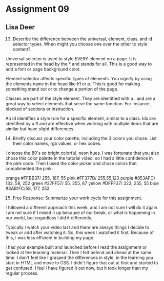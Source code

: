 # Assignment 09
## Lisa Deer

13. Describe the difference between the universal, element, class, and id selector types. When might you choose one over the other to style content?

Universal selector is used to style EVERY element on a page. It is represented in the head by the * and stands for all. This is a good way to add a font or page background color.

Element selector affects specific types of elements. You signify by using the elements name in the head like h1 or p. This is good for making something stand out or to change a portion of the page.

Classes are part of the style element. They are identified with a . and are a great way to select elements that serve the same function. For instance, blocked of sections or instruction.

An id identifies a style rule for a specific element, similar to a class. Ids are identified by a # and are effective when working with multiple items that are similar but have slight differences.



14. Briefly discuss your color palette, including the 3 colors you chose. List their color names, rgb values, or hex codes.

I choose the 80's so bright colorful, neon hues. I was fortunate that you also chose this color palette in the tutorial video, so I had a little confidence in the pink code. Then I used the color picker and chose colors that complimented the pink.

orange #FFBB37/ 255, 187, 55
pink  #FF377B/ 255,55,123
purple #853AFC/ 133, 58, 252
green #37FF57/ 55, 255, 87
yellow #DFFF37/ 223, 255, 55
blue #3AB1FC/58, 177, 252



15. Free Response: Summarize your work cycle for this assignment.

I followed a different approach this week, and I am not sure I will do it again. I am not sure if I mixed it up because of our break, or what is happening in our world, but regardless I did it differently.

Typically I watch your video last and there are always things I decide to tweak or add after watching it. So, this week I watched it first. Because of this, I was less efficient in building my page.

I had your example built and launched before I read the assignment or looked at the learning material. Then I felt behind and ahead at the same time. I don't feel like I grasped the differences in style, in the learning you start in HTML and move to CSS. I didn't figure that out at first and started to get confused. I feel I have figured it out now, but it took longer than my regular process. 
